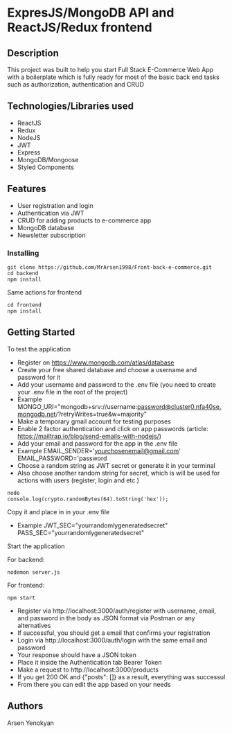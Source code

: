 # ExpresJS/MongoDB API and ReactJS/Redux frontend

## Description

This project was built to help you start Full Stack E-Commerce Web App with a boilerplate which is fully ready for most of the basic back end tasks such as authorization, authentication and CRUD

## Technologies/Libraries used

* ReactJS
* Redux
* NodeJS
* JWT
* Express
* MongoDB/Mongoose
* Styled Components


## Features

* User registration and login
* Authentication via JWT
* CRUD for adding products to e-commerce app
* MongoDB database
* Newsletter subscription

### Installing

```
git clone https://github.com/MrArsen1998/Front-back-e-commerce.git
cd backend
npm install
```
Same actions for frontend

```
cd frontend
npm install
```

## Getting Started

To test the application

* Register on https://www.mongodb.com/atlas/database
* Create your free shared database and choose a username and password for it
* Add your username and password to the .env file (you need to create your .env file in the root of the project)
* Example 
MONGO_URI="mongodb+srv://username:password@cluster0.nfa40se.mongodb.net/?retryWrites=true&w=majority"
* Make a temporary gmail account for testing purposes
* Enable 2 factor authentication and click on app passwords (article: https://mailtrap.io/blog/send-emails-with-nodejs/)
* Add your email and password for the app in the .env file
* Example
EMAIL_SENDER='yourchosenemail@gmail.com'
EMAIL_PASSWORD='password
* Choose a random string as JWT secret or generate it in your terminal
* Also choose another random string for secret, which is will be used for actions with users (register, login and etc.)
```
node
console.log(crypto.randomBytes(64).toString('hex'));
```
Copy it and place in in your .env file
* Example
JWT_SEC="yourrandomlygeneratedsecret"
PASS_SEC="yourrandomlygeneratedsecret"

Start the application

For backend: 
```
nodemon server.js 
```
For frontend: 
```
npm start
```
* Register via http://localhost:3000/auth/register with username, email, and password in the body as JSON format via Postman or any alternatives
* If successful, you should get a email that confirms your registration
* Login via http://localhost:3000/auth/login with the same email and password
* Your response should have a JSON token
* Place it inside the Authentication tab Bearer Token
* Make a request to http://localhost:3000/products
* If you get 200 OK and {"posts": []} as a result, everything was successul
* From there you can edit the app based on your needs

## Authors

Arsen Yenokyan
